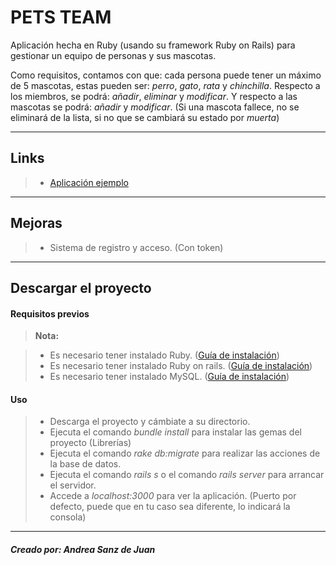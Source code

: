 PETS TEAM
=

Aplicación  hecha en Ruby (usando su framework Ruby on Rails) para gestionar un equipo de personas y sus mascotas.

Como requisitos, contamos con que: cada persona puede tener un máximo de 5 mascotas, estas pueden ser: *perro*, *gato*, *rata* y *chinchilla*.
Respecto a los miembros, se podrá: *añadir*, *eliminar* y *modificar*. Y respecto a las mascotas se podrá: *añadir* y *modificar*. (Si una mascota fallece, no se eliminará de la lista, si no que se cambiará su estado por *muerta*)

----------

Links
-------------

> - [Aplicación ejemplo](http://petsteam.herokuapp.com/)

----------

Mejoras
----------
>- Sistema de registro y acceso. (Con token)

----------

Descargar el proyecto
-
#### **Requisitos previos**

> **Nota:**

> - Es necesario tener instalado Ruby.  ([Guía de instalación](https://www.ruby-lang.org/es/documentation/installation/))
> - Es necesario tener instalado Ruby on rails. ([Guía de instalación](http://rubyonrails.org.es/instala.html))
> - Es necesario tener instalado MySQL. ([Guía de instalación](https://dev.mysql.com/doc/refman/5.7/en/installing.html))

#### **Uso**

>- Descarga el proyecto y cámbiate a su directorio.
>- Ejecuta el comando *bundle install* para instalar las gemas del proyecto (Librerías)
>- Ejecuta el comando *rake db:migrate* para realizar las acciones de la base de datos.
>- Ejecuta el comando *rails s* o el comando *rails server* para arrancar el servidor.
>- Accede a *localhost:3000* para ver la aplicación. (Puerto por defecto, puede que en tu caso sea diferente, lo indicará la consola)

----------

##### Creado por: Andrea Sanz de Juan
